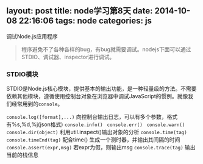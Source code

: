 layout: post
title: node学习第8天
date: 2014-10-08 22:16:06
tags: node
categories: js
---

调试Node.js应用程序

<!-- more -->
> 程序避免不了各种各样的bug，有bug就需要调试。nodejs下面可以通过STDIO、调试器、inspector进行调试。

### STDIO模块
STDIO是Node.js核心模块，提供基本的输出功能，是一种轻量级的方法。不需要依赖其他模块，遵循使用控制台对象在浏览器中调试JavaScript的惯例。就像我们经常用到的`console`。  


`console.log([format],...)` 向控制台输出日志，可以有多个参数，格式有%s,%d,%j(json格式)
`console.info() `
`console.err() `
`console.warn()`
`console.dir(object)`       利用util.inspect()输出对象的分析
`console.time(tag)` 
`console.timeEnd(tag)`  配合time() 生成一个测时器，并输出其间隔的时间
`console.assert(expr,msg)`  若expr为假，则输出msg
`console.trace(tag)`            输出当前的栈信息